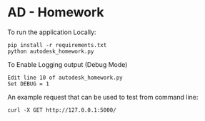 # AD - Homework

To run the application Locally:
```
pip install -r requirements.txt
python autodesk_homework.py
```

To Enable Logging output (Debug Mode)
```
Edit line 10 of autodesk_homework.py
Set DEBUG = 1
```


An example request that can be used to test from command line:
```
curl -X GET http://127.0.0.1:5000/
```
